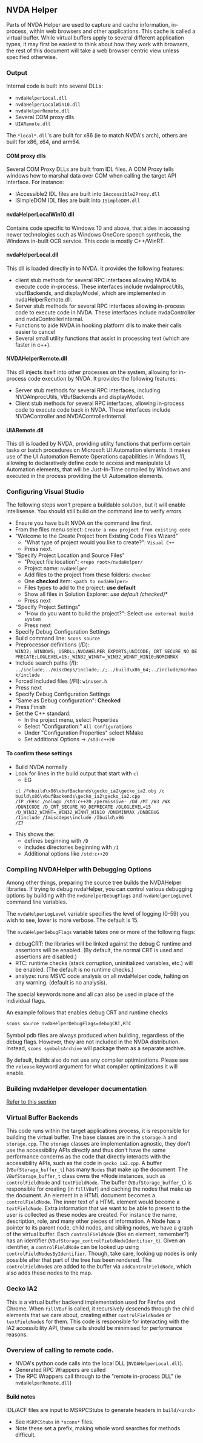 ## NVDA Helper

Parts of NVDA Helper are used to capture and cache information, in-process, within web browsers and other applications.
This cache is called a virtual buffer.
While virtual buffers apply to several different application types, it may first be easiest to think about how they
work with browsers, the rest of this document will take a web browser centric view unless specified otherwise.

### Output
Internal code is built into several DLLs:
- `nvdaHelperLocal.dll`
- `nvdaHelperLocalWin10.dll`
- `nvdaHelperRemote.dll`
- Several COM proxy dlls
- `UIARemote.dll`

The `*local*.dll`'s are built for x86 (ie to match NVDA's arch), others are built for x86, x64, and arm64.

#### COM proxy dlls
Several COM Proxy DLLs are built from IDL files. A COM Proxy tells windows how to marshal data over COM when calling
 the target API interface.
For instance:
- IAccessible2 IDL files are built into `IAccessible2Proxy.dll`
- ISimpleDOM IDL files are built into `ISimpleDOM.dll`

#### nvdaHelperLocalWin10.dll
Contains code specific to Windows 10 and above, that aides in accessing newer technologies such as Windows OneCore speech synthesis, the Windows in-built OCR service.
This code is mostly C++/WinRT.

#### nvdaHelperLocal.dll
This dll is loaded directly in to NVDA. It provides the following features:
*  client stub methods for several RPC interfaces allowing NVDA to execute code in-process. These interfaces include nvdaInprocUtils, vbufBackends, and displayModel, which are implemented in nvdaHelperRemote.dll.
* Server stub methods for several RPC interfaces allowing in-process code to execute code in NVDA. These interfaces include nvdaController and nvdaControllerInternal.
* Functions to aide NVDA in hooking platform dlls to make their calls easier to cancel
* Several small utility functions that assist in processing text (which are faster in c++).

#### NVDAHelperRemote.dll
This dll injects itself into other processes on the system, allowing for in-process code execution by NVDA.
It provides the following features:
* Server stub methods for several RPC interfaces, including NVDAInprocUtils, VBufBackends and displayModel.
* Client stub methods for several RPC interfaces, allowing in-process code to execute code back in NVDA. These interfaces include NVDAController and NVDAControllerInternal

#### UIARemote.dll
This dll is loaded by NVDA, providing utility functions that perform certain tasks or batch procedures on Microsoft UI Automation elements.
It makes use of the UI Automation Remote Operations capabilities in Windows 11, allowing to declaratively define code  to  access and manipulate UI Automation elements, that will be Just-In-Time compiled by Windows and executed in the process providing the UI Automation elements.

### Configuring Visual Studio
The following steps won't prepare a buildable solution, but it will enable intellisense.
You should still build on the command line to verify errors.

- Ensure you have built NVDA on the command line first.
- From the files menu select: `Create a new project from existing code`
- "Welcome to the Create Project from Existing Code Files Wizard"
  - "What type of project would you like to create?": `Visual C++`
  - Press next.
- "Specify Project Location and Source Files"
  - "Project file location": `<repo root>/nvdaHelper/`
  - Project name: `nvdaHelper`
  - Add files to the project from these folders: `checked`
  - One **checked** item: `<path to nvdaHelper>`
  - Files types to add to the project: **use default**
  - Show all files in Solution Explorer: *use default (checked)**
  - Press next
- "Specify Project Settings"
  - "How do you want to build the project?": Select `use external build system`
  - Press next
-  Specify Debug Configuration Settings
  - Build command line: `scons source`
  - Preprocessor definitions (/D): `WIN32;_WINDOWS;_USRDLL;NVDAHELPER_EXPORTS;UNICODE;_CRT_SECURE_NO_DEPRECATE;LOGLEVEL=15;_WIN32_WINNT=_WIN32_WINNT_WIN10;NOMINMAX`
  - Include search paths (/I): `../include;../miscDeps/include;./;../build\x86_64;../include/minhook/include`
  - Forced Included files (/FI): `winuser.h`
  - Press next
-  Specify Debug Configuration Settings
  - "Same as Debug configuration": **Checked**
- Press Finish
- Set the C++ standard:
  - In the project menu, select Properties
  - Select "Configuration:" `All Configurations`
  - Under "Configuration Properties" select NMake
  - Set additional Options -> `/std:c++20`

#### To confirm these settings
- Build NVDA normally
- Look for lines in the build output that start with `cl`
  - EG
  ```
  cl /Fobuild\x86\vbufBackends\gecko_ia2\gecko_ia2.obj /c build\x86\vbufBackends\gecko_ia2\gecko_ia2.cpp
  /TP /EHsc /nologo /std:c++20 /permissive- /Od /MT /W3 /WX
  /DUNICODE /D_CRT_SECURE_NO_DEPRECATE /DLOGLEVEL=15 /D_WIN32_WINNT=_WIN32_WINNT_WIN10 /DNOMINMAX /DNDEBUG
  /Iinclude /Imiscdeps\include /Ibuild\x86
  /Z7
  ```
- This shows the:
  - defines beginning with `/D`
  - includes directories beginning with `/I`
  - Additional options like `/std:c++20`

### Compiling NVDAHelper with Debugging Options
Among other things, preparing the source tree builds the NVDAHelper libraries.
If trying to debug nvdaHelper, you can control various debugging options by building with the `nvdaHelperDebugFlags` and `nvdaHelperLogLevel` command line variables.

The `nvdaHelperLogLevel` variable specifies the level of logging (0-59) you wish to see, lower is more verbose. The default is 15.

The `nvdaHelperDebugFlags` variable takes one or more of the following flags:

* debugCRT: the libraries will be linked against the debug C runtime and assertions will be enabled. (By default, the normal CRT is used and assertions are disabled.)
* RTC: runtime checks (stack corruption, uninitialized variables, etc.) will be enabled. (The default is no runtime checks.)
* analyze: runs MSVC code analysis on all nvdaHelper code, halting on any warning. (default is no analysis).

The special keywords none and all can also be used in place of the individual flags.

An example follows that enables debug CRT and runtime checks

```cmd
scons source nvdaHelperDebugFlags=debugCRT,RTC
```

Symbol pdb files are always produced when building, regardless of the debug flags.
However, they are not included in the NVDA distribution.
Instead, `scons symbolsArchive` will package them as a separate archive.

By default, builds also do not use any compiler optimizations.
Please see the `release` keyword argument for what compiler optimizations it will enable.

### Building nvdaHelper developer documentation
[Refer to this section](../projectDocs/dev/buildingDevDocumentation.md#building-nvdahelper-developer-documentation)

### Virtual Buffer Backends

This code runs within the target applications process, it is responsible for building the virtual buffer.
The base classes are in the `storage.h` and `storage.cpp`.
The `storage` classes are implementation agnostic, they don't use the accessibility APIs directly and thus don't have
the same performance concerns as the code that directly interacts with the accessibility APIs,
such as the code in `gecko_ia2.cpp`.
A buffer (`VBufStorage_buffer_t`) has many `Nodes` that make up the document.
The `VBufStorage_buffer_t` class owns the *Node instances, such as `controlFieldNode` and `textFieldNode`.
The buffer (`VBufStorage_buffer_t`) is responsible for creating (in `fillVBuf`) and caching the nodes that make up the
document.
An element in a HTML document becomes a `controlFieldNode`.
The inner text of a HTML element would become a `textFieldNode`.
Extra information that we want to be able to present to the user is collected as these nodes are created.
For instance the name, description, role, and many other pieces of information.
A Node has a pointer to its parent node, child nodes, and sibling nodes, we have a graph of the virtual buffer.
Each `controlFieldNode` (like an element, remember?) has an identifier (`VBufStorage_controlFieldNodeIdentifier_t`).
Given an identifier, a `controlFieldNode` can be looked up using `controlFieldNodesByIdentifier`.
Though, take care, looking up nodes is only possible after that part of the tree has been rendered.
The `controlFieldNode`s are added to the buffer via `addControlFieldNode`, which also adds these nodes to the map.

### Gecko IA2

This is a virtual buffer backend implementation used for Firefox and Chrome.
When `fillVBuf` is called, it recursively descends through the child elements that we care about, creating either
`controlFieldNode`s or `textFieldNode`s for them.
This code is responsible for interacting with the IA2 accessibility API, these calls should be minimised for
 performance reasons.


### Overview of calling to remote code.

- NVDA's python code calls into the local DLL (`NVDAHelperLocal.dll`).
- Generated RPC Wrappers are called
- The RPC Wrappers call through to the "remote in-process DLL" (ie `nvdaHelperRemote.dll`)

#### Build notes
IDL/ACF files are input to MSRPCStubs to generate headers in `build/<arch>`
- See `MSRPCStubs` in `*scons*` files.
- Note these set a prefix, making whole word searches for methods difficult.
